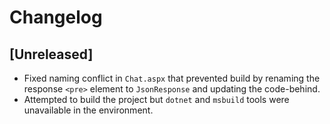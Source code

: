 # Changelog

## [Unreleased]
- Fixed naming conflict in `Chat.aspx` that prevented build by renaming the response `<pre>` element to `JsonResponse` and updating the code-behind.
- Attempted to build the project but `dotnet` and `msbuild` tools were unavailable in the environment.
